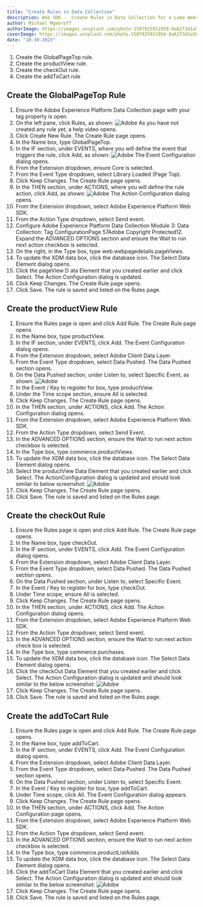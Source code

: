```yaml
---
title: "Create Rules in Data Collection"
description: Web SDK -  Create Rules in Data Collection for a Luma Website.
author: Michael Mgebroff
authorImage: https://images.unsplash.com/photo-1507925921958-8a62f3d1a50d?auto=format&fit=crop&q=80&w=1000&ixlib=rb-4.0.3&ixid=M3wxMjA3fDB8MHxwaG90by1wYWdlfHx8fGVufDB8fHx8fA%3D%3D
coverImage: https://images.unsplash.com/photo-1507925921958-8a62f3d1a50d?auto=format&fit=crop&q=80&w=1000&ixlib=rb-4.0.3&ixid=M3wxMjA3fDB8MHxwaG90by1wYWdlfHx8fGVufDB8fHx8fA%3D%3D
date: "10-30-2023"
---
```


1. Create the GlobalPageTop rule.
2. Create the productView rule.
3. Create the checkOut rule.
4. Create the addToCart rule

## Create the GlobalPageTop Rule

1. Ensure the Adobe Experience Platform Data Collection page with your tag property is open.
2. On the left pane, click Rules, as shown:
   ![Adobe](/images/websdk/websdk40.png "Web SDK - Create Rules in Data Collection")
   As you have not created any rule yet, a help video opens.
3. Click Create New Rule. The Create Rule page opens.
4. In the Name box, type GlobalPageTop.
5. In the IF section, under EVENTS, where you will define the event that triggers the rule, click Add, as shown:
   ![Adobe](/images/websdk/websdk41.png "Web SDK - Create Rules in Data Collection")
   The Event Configuration dialog opens.
6. From the Extension dropdown, ensure Core is selected.
7. From the Event Type dropdown, select Library Loaded (Page Top).
8. Click Keep Changes. The Create Rule page opens.
9. In the THEN section, under ACTIONS, where you will define the rule action, click Add, as shown:
   ![Adobe](/images/websdk/websdk42.png "Web SDK - Create Rules in Data Collection")
   The Action Configuration dialog opens.
10. From the Extension dropdown, select Adobe Experience Platform Web SDK.
11. From the Action Type dropdown, select Send event.
12. Configure Adobe Experience Platform Data Collection Module 3: Data Collection: Tag ConfigurationPage 57Adobe Copyright Protected12. Expand the ADVANCED OPTIONS section and ensure the Wait to run next action checkbox is selected.
13. On the right, in the Type box, type web.webpagedetails.pageViews.
14. To update the XDM data box, click the database icon. The Select Data Element dialog opens.
15. Click the pageView D ata Element that you created earlier and click Select. The Action Configuration dialog is updated.
16. Click Keep Changes. The Create Rule page opens.
17. Click Save. The rule is saved and listed on the Rules page.

## Create the productView Rule

1. Ensure the Rules page is open and click Add Rule. The Create Rule page opens
2. In the Name box, type productView.
3. In the IF section, under EVENTS, click Add. The Event Configuration dialog opens.
4. From the Extension dropdown, select Adobe Client Data Layer.
5. From the Event Type dropdown, select Data Pushed. The Data Pushed section opens.
6. On the Data Pushed section, under Listen to, select Specific Event, as shown:
   ![Adobe](/images/websdk/websdk43.png "Web SDK - Create Rules in Data Collection")
7. In the Event / Key to register for box, type productView.
8. Under the Time scope section, ensure All is selected.
9. Click Keep Changes. The Create Rule page opens.
10. In the THEN section, under ACTIONS, click Add. The Action Configuration dialog opens.
11. From the Extension dropdown, select Adobe Experience Platform Web SDK.
12. From the Action Type dropdown, select Send Event.
13. In the ADVANCED OPTIONS section, ensure the Wait to run next action checkbox is selected.
14. In the Type box, type commerce.productViews.
15. To update the XDM data box, click the database icon. The Select Data Element dialog opens.
16. Select the productView Data Element that you created earlier and click Select. The ActionConfiguration dialog is updated and should look similar to below screenshot:
    ![Adobe](/images/websdk/websdk44.png "Web SDK - Create Rules in Data Collection")
17. Click Keep Changes. The Create Rule page opens.
18. Click Save. The rule is saved and listed on the Rules page.

## Create the checkOut Rule

1. Ensure the Rules page is open and click Add Rule. The Create Rule page opens.
2. In the Name box, type checkOut.
3. In the IF section, under EVENTS, click Add. The Event Configuration dialog opens.
4. From the Extension dropdown, select Adobe Client Data Layer.
5. From the Event Type dropdown, select Data Pushed. The Data Pushed section opens.
6. On the Data Pushed section, under Listen to, select Specific Event.
7. In the Event / Key to register for box, type checkOut.
8. Under Time scope, ensure All is selected.
9. Click Keep Changes. The Create Rule page opens.
10. In the THEN section, under ACTIONS, click Add. The Action Configuration dialog opens.
11. From the Extension dropdown, select Adobe Experience Platform Web SDK.
12. From the Action Type dropdown, select Send event.
13. In the ADVANCED OPTIONS section, ensure the Wait to run next action check box is selected.
14. In the Type box, type commerce.purchases.
15. To update the XDM data box, click the database icon. The Select Data Element dialog opens.
16. Click the checkOut Data Element that you created earlier and click Select. The Action Configuration dialog is updated and should look similar to the below screenshot:
    ![Adobe](/images/websdk/websdk45.png "Web SDK - Create Rules in Data Collection")
17. Click Keep Changes. The Create Rule page opens.
18. Click Save. The rule is saved and listed on the Rules page.

## Create the addToCart Rule

1. Ensure the Rules page is open and click Add Rule. The Create Rule page opens.
2. In the Name box, type addToCart.
3. In the IF section, under EVENTS, click Add. The Event Configuration dialog opens.
4. From the Extension dropdown, select Adobe Client Data Layer.
5. From the Event Type dropdown, select Data Pushed. The Data Pushed section opens.
6. On the Data Pushed section, under Listen to, select Specific Event.
7. In the Event / Key to register for box, type addToCart.
8. Under Time scope, click All. The Event Configuration dialog appears.
9. Click Keep Changes. The Create Rule page opens.
10. In the THEN section, under ACTIONS, click Add. The Action Configuration page opens.
11. From the Extension dropdown, select Adobe Experience Platform Web SDK.
12. From the Action Type dropdown, select Send event.
13. In the ADVANCED OPTIONS section, ensure the Wait to run next action checkbox is selected.
14. In the Type box, type commerce.productListAdds.
15. To update the XDM data box, click the database icon. The Select Data Element dialog opens.
16. Click the addToCart Data Element that you created earlier and click Select. The Action Configuration dialog is updated and should look similar to the below screenshot:
    ![Adobe](/images/websdk/websdk46.png "Web SDK - Create Rules in Data Collection")
17. Click Keep Changes. The Create Rule page opens.
18. Click Save. The rule is saved and listed on the Rules page.
